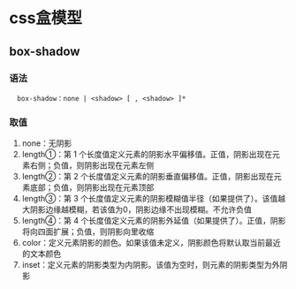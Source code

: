 # css盒模型

## box-shadow
### 语法
~~~
  box-shadow：none | <shadow> [ , <shadow> ]*
~~~
### 取值
1. none：无阴影
2. length①：第 1 个长度值定义元素的阴影水平偏移值。正值，阴影出现在元素右侧；负值，则阴影出现在元素左侧
3. length②：第 2 个长度值定义元素的阴影垂直偏移值。正值，阴影出现在元素底部；负值，则阴影出现在元素顶部
4. length③：第 3 个长度值定义元素的阴影模糊值半径（如果提供了）。该值越大阴影边缘越模糊，若该值为0，阴影边缘不出现模糊。不允许负值
5. length④：第 4 个长度值定义元素的阴影外延值（如果提供了）。正值，阴影将向四面扩展；负值，则阴影向里收缩
6. color：定义元素阴影的颜色。如果该值未定义，阴影颜色将默认取当前最近的文本颜色
7. inset：定义元素的阴影类型为内阴影。该值为空时，则元素的阴影类型为外阴影


